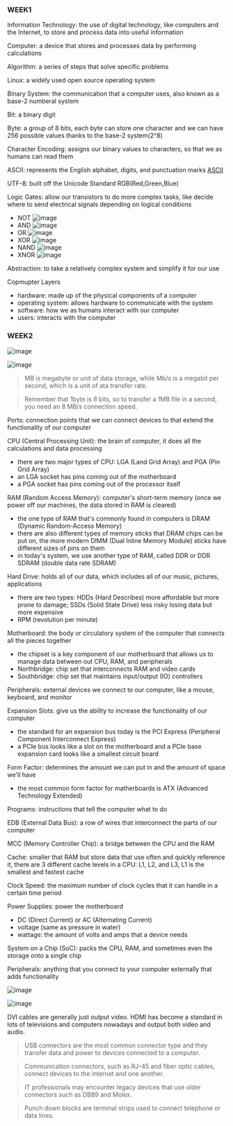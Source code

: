 ### WEEK1 ###

Information Technology: the use of digital technology, like computers and the Internet, to store and process data into useful information

Computer: a device that stores and processes data by performing calculations

Algorithm: a series of steps that solve specific problems

Linux: a widely used open source operating system

Binary System: the communication that a computer uses, also known as a base-2 numberal system

Bit: a binary digit

Byte: a group of 8 bits, each byte can store one character and we can have 256 possible values thanks to the base-2 system(2^8)

Character Encoding: assigns our binary values to characters, so that we as humans can read them

ASCII: represents the English alphabet, digits, and punctuation marks [ASCII](http://sticksandstones.kstrom.com/appen.html)

UTF-8: built off the Unicode Standard
RGB(Red,Green,Blue)

Logic Gates: allow our transistors to do more complex tasks, like decide where to send electrical signals depending on logical conditions
- NOT
![image](https://github.com/songyang722/coursera/blob/main/Google%20IT%20Support/The%20NOT%20Gate.png)
- AND
![image](https://github.com/songyang722/coursera/blob/main/Google%20IT%20Support/The%20AND%20Gate.png)
- OR
![image](https://github.com/songyang722/coursera/blob/main/Google%20IT%20Support/The%20OR%20Gate.png)
- XOR
![image](https://github.com/songyang722/coursera/blob/main/Google%20IT%20Support/The%20XOR%20Gate.png)
- NAND
![image](https://github.com/songyang722/coursera/blob/main/Google%20IT%20Support/The%20NAND%20Gate.png)
- XNOR
![image](https://github.com/songyang722/coursera/blob/main/Google%20IT%20Support/The%20XNOR%20Gate.png)

Abstraction: to take a relatively complex system and simplify it for our use

Copmupter Layers
- hardware: made up of the physical components of a computer
- operating system: allows hardware to communicate with the system
- software: how we as humans interact with our computer
- users: interacts with the computer



### WEEK2 ###

![image](https://github.com/songyang722/coursera/blob/main/Google%20IT%20Support/Decimal%20Nomenclature.png)

![image](https://github.com/songyang722/coursera/blob/main/Google%20IT%20Support/Binary%20Nomenclature.png)

> MB is megabyte or unit of data storage, while Mb/s is a megabit per second, which is a unit of ata transfer rate.

> Remember that 1byte is 8 bits, so to transfer a 1MB file in a second, you need an 8 MB/s connection speed.

Ports: connection points that we can connect devices to that extend the functionality of our computer

CPU (Central Processing Unit): the brain of computer, it does all the calculations and data processing
- there are two major types of CPU: LGA (Land Grid Array) and PGA (Pin Grid Array)
- an LGA socket has pins coming out of the motherboard
- a PGA socket has pins coming out of the processor itself

RAM (Random Access Memory): computer's short-term memory (once we power off our machines, the data stored in RAM is cleared) 
- the one type of RAM that's commonly found in computers is DRAM (Dynamic Random-Access Memory)
- there are also different types of memory sticks that DRAM chips can be put on, the more modern DIMM (Dual Inline Memory Module) sticks have different sizes of pins on them
- in today's system, we use another type of RAM, called DDR or DDR SDRAM (double data rate SDRAM)

Hard Drive: holds all of our data, which includes all of our music, pictures, applications
- there are two types: HDDs (Hard Describes) more affordable but more prone to damage; SSDs (Solid State Drive) less risky losing data but more expensive
- RPM (revolution per minute)

Motherboard: the body or circulatory system of the computer that connects all the pieces together
- the chipset is a key component of our motherboard that allows us to manage data between out CPU, RAM, and peripherals
- Northbridge: chip set that interconnects RAM and video cards
- Southbridge: chip set that maintains input/output (IO) controllers

Peripherals: external devices we connect to our computer, like a mouse, keyboard, and monitor

Expansion Slots: give us the ability to increase the functionality of our computer
- the standard for an expansion bus today is the PCI Express (Peripheral Component Interconnect Express)
- a PCIe bus looks like a slot on the motherboard and a PCIe base expansion card looks like a smallest circuit board

Form Factor: determines the amount we can put in and the amount of space we'll have
- the most common form factor for matherboards is ATX (Advanced Technology Extended)

Programs: instructions that tell the computer what to do

EDB (External Data Bus): a row of wires that interconnect the parts of our computer

MCC (Memory Controller Chip): a bridge between the CPU and the RAM

Cache: smaller that RAM but store data that use often and quickly reference it, there are 3 different cache levels in a CPU: L1, L2, and L3, L1 is the smallest and fastest cache

Clock Speed: the maximum number of clock cycles that it can handle in a certain time period

Power Supplies: power the motherboard
- DC (Direct Current) or AC (Alternating Current)
- voltage (same as pressure in water)
- wattage: the amount of volts and amps that a device needs

System on a Chip (SoC): packs the CPU, RAM, and sometimes even the storage onto a single chip

Peripherals: anything that you connect to your computer externally that adds functionality

![image](https://github.com/songyang722/coursera/blob/main/Google%20IT%20Support/USB.png)

![image](https://github.com/songyang722/coursera/blob/main/Google%20IT%20Support/Other%20USB%20Port.png)

DVI cables are generally just output video.
HDMI has become a standard in lots of televisions and computers nowadays and output both video and audio.

> USB connectors are the most common connector type and they transfer data and power to devices connected to a computer.

> Communication connectors, such as RJ-45 and fiber optic cables, connect devices to the internet and one another.

> IT professionals may encounter legacy devices that use older connectors such as DB89 and Molex.

> Punch down blocks are terminal strips used to connect telephone or data lines.
